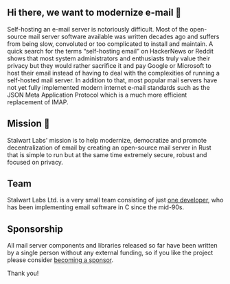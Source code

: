 Hi there, we want to modernize e-mail 👋
---

Self-hosting an e-mail server is notoriously difficult. Most of the open-source mail server software 
available was written decades ago and suffers from being slow, convoluted or too complicated to 
install and maintain. A quick search for the terms “self-hosting email” on HackerNews or Reddit shows that most 
system administrators and enthusiasts truly value their privacy but they would rather sacrifice it 
and pay Google or Microsoft to host their email instead of having to deal with the complexities 
of running a self-hosted mail server. In addition to that, most popular mail servers have not yet fully 
implemented modern internet e-mail standards such as the JSON Meta Application Protocol
which is a much more efficient replacement of IMAP.

Mission 🚀
---

Stalwart Labs' mission is to help modernize, democratize and promote decentralization of email by 
creating an open-source mail server in Rust that is simple to run but at the same time extremely secure, 
robust and focused on privacy.

Team
---

Stalwart Labs Ltd. is a very small team consisting of just [one developer](https://github.com/mdecimus), who has been implementing 
email software in C since the mid-90s. 

Sponsorship
---

All mail server components and libraries released so far have been written by a single person
without any external funding, so if you like the project please consider [becoming a sponsor](https://github.com/sponsors/stalwartlabs).

Thank you!

